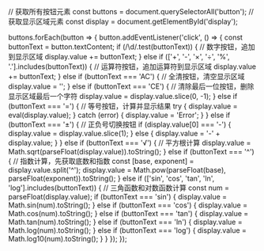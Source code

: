 // 获取所有按钮元素
const buttons = document.querySelectorAll('button');
// 获取显示区域元素
const display = document.getElementById('display');

buttons.forEach(button => {
    button.addEventListener('click', () => {
        const buttonText = button.textContent;
        if (/\d/.test(buttonText)) {
            // 数字按钮，追加到显示区域
            display.value += buttonText;
        } else if (['+', '-', '×', '÷', '%', '.'].includes(buttonText)) {
            // 运算符按钮，追加运算符到显示区域
            display.value += buttonText;
        } else if (buttonText === 'AC') {
            // 全清按钮，清空显示区域
            display.value = '';
        } else if (buttonText === 'CE') {
            // 清除最后一位按钮，删除显示区域最后一个字符
            display.value = display.value.slice(0, -1);
        } else if (buttonText === '=') {
            // 等号按钮，计算并显示结果
            try {
                display.value = eval(display.value);
            } catch (error) {
                display.value = 'Error';
            }
        } else if (buttonText === '±') {
            // 正负号切换按钮
            if (display.value[0] === '-') {
                display.value = display.value.slice(1);
            } else {
                display.value = '-' + display.value;
            }
        } else if (buttonText === '√') {
            // 平方根计算
            display.value = Math.sqrt(parseFloat(display.value)).toString();
        } else if (buttonText === '^') {
            // 指数计算，先获取底数和指数
            const [base, exponent] = display.value.split('^');
            display.value = Math.pow(parseFloat(base), parseFloat(exponent)).toString();
        } else if (['sin', 'cos', 'tan', 'ln', 'log'].includes(buttonText)) {
            // 三角函数和对数函数计算
            const num = parseFloat(display.value);
            if (buttonText === 'sin') {
                display.value = Math.sin(num).toString();
            } else if (buttonText ===  'cos') {
                display.value = Math.cos(num).toString();
            } else if (buttonText === 'tan') {
                display.value = Math.tan(num).toString();
            } else if (buttonText === 'ln') {
                display.value = Math.log(num).toString();
            } else if (buttonText === 'log') {
                display.value = Math.log10(num).toString();
            }
        }
    });
});
